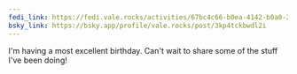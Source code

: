 ```yaml
---
fedi_link: https://fedi.vale.rocks/activities/67bc4c66-b0ea-4142-b0a0-26920a98a677
bsky_link: https://bsky.app/profile/vale.rocks/post/3kp4tckbwdl2i
---
```


I'm having a most excellent birthday. Can't wait to share some of the stuff I've been doing!
